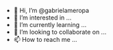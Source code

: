 - 👋 Hi, I’m @gabrielameropa
- 👀 I’m interested in ...
- 🌱 I’m currently learning ...
- 💞️ I’m looking to collaborate on ...
- 📫 How to reach me ...

<!---
gabrielameropa/gabrielameropa is a ✨ special ✨ repository because its `README.md` (this file) appears on your GitHub profile.
You can click the Preview link to take a look at your changes.
--->
